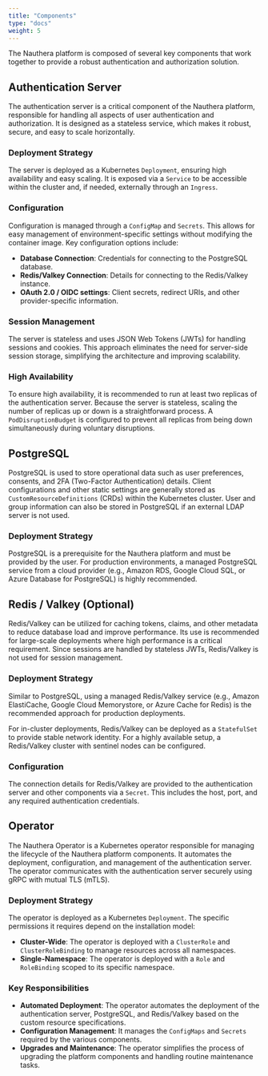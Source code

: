 ```yaml
---
title: "Components"
type: "docs"
weight: 5
---
```


The Nauthera platform is composed of several key components that work together to provide a robust authentication and authorization solution.

## Authentication Server

The authentication server is a critical component of the Nauthera platform, responsible for handling all aspects of user authentication and authorization. It is designed as a stateless service, which makes it robust, secure, and easy to scale horizontally.

### Deployment Strategy

The server is deployed as a Kubernetes `Deployment`, ensuring high availability and easy scaling. It is exposed via a `Service` to be accessible within the cluster and, if needed, externally through an `Ingress`.

### Configuration

Configuration is managed through a `ConfigMap` and `Secrets`. This allows for easy management of environment-specific settings without modifying the container image. Key configuration options include:

*   **Database Connection**: Credentials for connecting to the PostgreSQL database.
*   **Redis/Valkey Connection**: Details for connecting to the Redis/Valkey instance.
*   **OAuth 2.0 / OIDC settings**: Client secrets, redirect URIs, and other provider-specific information.

### Session Management

The server is stateless and uses JSON Web Tokens (JWTs) for handling sessions and cookies. This approach eliminates the need for server-side session storage, simplifying the architecture and improving scalability.

### High Availability

To ensure high availability, it is recommended to run at least two replicas of the authentication server. Because the server is stateless, scaling the number of replicas up or down is a straightforward process. A `PodDisruptionBudget` is configured to prevent all replicas from being down simultaneously during voluntary disruptions.

## PostgreSQL

PostgreSQL is used to store operational data such as user preferences, consents, and 2FA (Two-Factor Authentication) details. Client configurations and other static settings are generally stored as `CustomResourceDefinitions` (CRDs) within the Kubernetes cluster. User and group information can also be stored in PostgreSQL if an external LDAP server is not used.

### Deployment Strategy

PostgreSQL is a prerequisite for the Nauthera platform and must be provided by the user. For production environments, a managed PostgreSQL service from a cloud provider (e.g., Amazon RDS, Google Cloud SQL, or Azure Database for PostgreSQL) is highly recommended.

## Redis / Valkey (Optional)

Redis/Valkey can be utilized for caching tokens, claims, and other metadata to reduce database load and improve performance. Its use is recommended for large-scale deployments where high performance is a critical requirement. Since sessions are handled by stateless JWTs, Redis/Valkey is not used for session management.

### Deployment Strategy

Similar to PostgreSQL, using a managed Redis/Valkey service (e.g., Amazon ElastiCache, Google Cloud Memorystore, or Azure Cache for Redis) is the recommended approach for production deployments.

For in-cluster deployments, Redis/Valkey can be deployed as a `StatefulSet` to provide stable network identity. For a highly available setup, a Redis/Valkey cluster with sentinel nodes can be configured.

### Configuration

The connection details for Redis/Valkey are provided to the authentication server and other components via a `Secret`. This includes the host, port, and any required authentication credentials.

## Operator

The Nauthera Operator is a Kubernetes operator responsible for managing the lifecycle of the Nauthera platform components. It automates the deployment, configuration, and management of the authentication server. The operator communicates with the authentication server securely using gRPC with mutual TLS (mTLS).

### Deployment Strategy

The operator is deployed as a Kubernetes `Deployment`. The specific permissions it requires depend on the installation model:
*   **Cluster-Wide**: The operator is deployed with a `ClusterRole` and `ClusterRoleBinding` to manage resources across all namespaces.
*   **Single-Namespace**: The operator is deployed with a `Role` and `RoleBinding` scoped to its specific namespace.

### Key Responsibilities

*   **Automated Deployment**: The operator automates the deployment of the authentication server, PostgreSQL, and Redis/Valkey based on the custom resource specifications.
*   **Configuration Management**: It manages the `ConfigMaps` and `Secrets` required by the various components.
*   **Upgrades and Maintenance**: The operator simplifies the process of upgrading the platform components and handling routine maintenance tasks.
